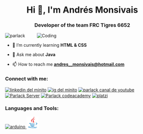 <h1 align="center">Hi 👋, I'm Andrés Monsivais</h1>
<h3 align="center">Developer of the team FRC Tigres 6652</h3>
<img align="right" alt="Coding" width="400" src="https://media3.giphy.com/media/ZVik7pBtu9dNS/giphy.gif?cid=ecf05e479iippgd5averqqcu03hiu6myziqwkav0rgu1ex91&rid=giphy.gif&ct=g">

<p align="left"> <img src="https://komarev.com/ghpvc/?username=parlack&label=Profile%20views&color=0e75b6&style=flat" alt="parlack" /> </p>

- 🌱 I’m currently learning **HTML & CSS**

- 💬 Ask me about **Java**

- 📫 How to reach me **andres__monsivais@hotmail.com**

<h3 align="left">Connect with me:</h3>
<p align="left">
<a href="https://www.linkedin.com/in/andr%C3%A9s-monsivais-salazar-73749622b/" target="blank"><img align="center" src="https://raw.githubusercontent.com/rahuldkjain/github-profile-readme-generator/master/src/images/icons/Social/linked-in-alt.svg" target="_blank" alt="linkedin del minito" height="30" width="40" /></a>
<a href="https://instagram.com/and.mon00" target="_blank"><img align="center" src="https://raw.githubusercontent.com/rahuldkjain/github-profile-readme-generator/master/src/images/icons/Social/instagram.svg" alt="ig del minito" height="30" width="40" /></a>
<a href="https://www.youtube.com/c/parlack" target="_blank"><img align="center" src="https://raw.githubusercontent.com/rahuldkjain/github-profile-readme-generator/master/src/images/icons/Social/youtube.svg" target="_blank" alt="parlack canal de youtube" height="30" width="40" /></a>
<a href="https://discord.gg/jsMdjXcBYt" target="_blank"><img align="center" src="https://raw.githubusercontent.com/rahuldkjain/github-profile-readme-generator/master/src/images/icons/Social/discord.svg" alt="Parlack Server" height="30" width="40" /></a>
<a href="https://www.codecademy.com/profiles/Parlack" target="_blank" ><img align="center" src="https://play-lh.googleusercontent.com/PG76Emc2UrtKFRE4V7g1cGQ9b4rozQiWjhwCwlVeg37k3w1iZ-jZs_Zg3QlrJp2pQsk"alt="Parlack codeacademy" height="30" width="30" /></a>
<a href="https://platzi.com/p/andres_monsivais/" target="_blank"><img align="center" src="https://static.platzi.com/media/achievements/platzi-bd.png" alt="platzi" height="30" width="30" /></a>
</p>

<h3 align="left">Languages and Tools:</h3>
<p align="left"> <a href="https://www.arduino.cc/" target="_blank" rel="noreferrer"> <img src="https://cdn.worldvectorlogo.com/logos/arduino-1.svg" alt="arduino" width="40" height="40"/> </a> <a href="https://www.java.com" target="_blank" rel="noreferrer"> <img src="https://raw.githubusercontent.com/devicons/devicon/master/icons/java/java-original.svg" alt="java" width="40" height="40"/> </a> </p>


